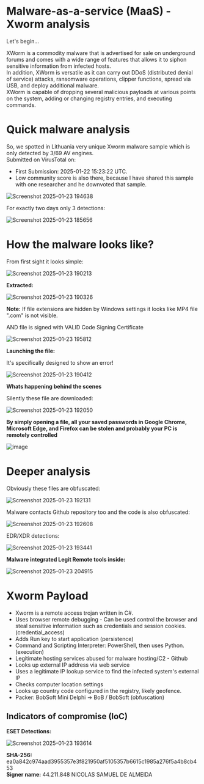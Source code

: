 # Malware-as-a-service (MaaS) - Xworm analysis

Let's begin...

XWorm is a commodity malware that is advertised for sale on underground forums and comes with a wide range of features that allows it to siphon sensitive information from infected hosts.    
In addition, XWorm is versatile as it can carry out DDoS (distributed denial of service) attacks, ransomware operations, clipper functions, spread via USB, and deploy additional malware.    
XWorm is capable of dropping several malicious payloads at various points on the system, adding or changing registry entries, and executing commands.    

# Quick malware analysis    
So, we spotted in Lithuania very unique Xworm malware sample which is only detected by 3/69 AV engines.    
Submitted on VirusTotal on:
- First Submission: 2025-01-22 15:23:22 UTC.    
- Low community score is also there, because I have shared this sample with one researcher and he downvoted that sample.
  
![Screenshot 2025-01-23 194638](https://github.com/user-attachments/assets/f46a70ab-42eb-4a68-9dde-c0ae8d3aeb57)    

For exactly two days only 3 detections:    

![Screenshot 2025-01-23 185656](https://github.com/user-attachments/assets/2b6c3b98-8bf8-43bd-b0bc-f9f5c964e804)

# How the malware looks like?

From first sight it looks simple:    

![Screenshot 2025-01-23 190213](https://github.com/user-attachments/assets/2b28ad1c-250a-40b2-92aa-ee4f5d62ea1a)    

__Extracted:__     

![Screenshot 2025-01-23 190326](https://github.com/user-attachments/assets/7faca27a-5771-478e-8e6c-a3e8be790dd6)    

__Note:__ If file extensions are hidden by Windows settings it looks like MP4 file ".com" is not visible.

AND file is signed with VALID Code Signing Certificate    

![Screenshot 2025-01-23 195812](https://github.com/user-attachments/assets/7ce07072-f318-41b0-9a75-27869552c0a2)    


__Launching the file:__    

It's specifically designed to show an error!

![Screenshot 2025-01-23 190412](https://github.com/user-attachments/assets/1d2c0631-1a88-4beb-80ea-3f1513d5ae0c)    

__Whats happening behind the scenes__    

Silently these file are downloaded:    

![Screenshot 2025-01-23 192050](https://github.com/user-attachments/assets/807146fb-7773-4e54-9b60-e3cbc081ced7)

__By simply opening a file, all your saved passwords in Google Chrome, Microsoft Edge, and Firefox can be stolen and probably your PC is remotely controlled__   

![image](https://github.com/user-attachments/assets/7798bcc1-f02d-4d67-a735-726aba432b56)


# Deeper analysis    

Obviously these files are obfuscated:    

![Screenshot 2025-01-23 192131](https://github.com/user-attachments/assets/0f0cfa5c-0ffb-4801-8033-ada5782f7fd5)    

Malware contacts Github repository too and the code is also obfuscated:    

![Screenshot 2025-01-23 192608](https://github.com/user-attachments/assets/ffb24a20-d733-4a6b-9a89-0e50203a5e32)    

EDR/XDR detections:    

![Screenshot 2025-01-23 193441](https://github.com/user-attachments/assets/9501b340-6498-4339-bf18-400b852cac1c)    

__Malware integrated Legit Remote tools inside:__    

![Screenshot 2025-01-23 204915](https://github.com/user-attachments/assets/4a7a04e1-648c-4c22-83dc-41c1e575e23a)    

# Xworm Payload

- Xworm is a remote access trojan written in C#.    
- Uses browser remote debugging - Can be used control the browser and steal sensitive information such as credentials and session cookies. (credential_access)      
- Adds Run key to start application (persistence)    
- Command and Scripting Interpreter: PowerShell, then uses Python. (execution)    
- Legitimate hosting services abused for malware hosting/C2 - Github    
- Looks up external IP address via web service    
- Uses a legitimate IP lookup service to find the infected system's external IP    
- Checks computer location settings    
- Looks up country code configured in the registry, likely geofence.    
- Packer: BobSoft Mini Delphi -> BoB / BobSoft (obfuscation)

## Indicators of compromise (IoC)    
__ESET Detections:__    

![Screenshot 2025-01-23 193614](https://github.com/user-attachments/assets/910aac08-2c18-4a19-b240-a15654d556cb)      

__SHA-256:__ ea0a842c974aad3955357e3f821950af5105357b6615c1985a276f5a4b8cb453    
__Signer name:__ 44.211.848 NICOLAS SAMUEL DE ALMEIDA    



